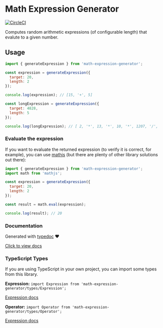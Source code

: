 # Math Expression Generator

[![CircleCI](https://circleci.com/gh/bent0b0x/math-expression-generator.svg?style=svg)](https://circleci.com/gh/bent0b0x/math-expression-generator)

Computes random arithmetic expressions (of configurable length) that evalute to a given number.

## Usage

```javascript
import { generateExpression } from 'math-expression-generator';

const expression = generateExpression({
  target: 20,
  length: 2
});

console.log(expression); // [15, '+', 5]

const longExpression = generateExpression({
  target: 4828,
  length: 5
});

console.log(longExpression); // [ 2, '*', 13, '*', 10, '*', 1207, '/', 65 ]
```

### Evaluate the expression

If you want to evaluate the returned expression (to verify it is correct, for example), you can use [mathjs](http://mathjs.org/) (but there are plenty of other library solutions out there):

```javascript
import { generateExpression } from 'math-expression-generator';
import math from 'mathjs';

const expression = generateExpression({
  target: 20,
  length: 2
});

const result = math.eval(expression);

console.log(result); // 20
```

### Documentation

Generated with [typedoc](https://github.com/TypeStrong/typedoc) ❤️

[Click to view docs](https://bent0b0x.github.io/math-expression-generator/)

### TypeScript Types

If you are using TypeScript in your own project, you can import some types from this library.

**Expression:**
`import Expression from 'math-expression-generator/types/Expression';`

[Expression docs](./docs/modules/_types_expression_.html)

**Operator:**
`import Operator from 'math-expression-generator/types/Operator';`

[Expression docs](./docs/modules/_types_operator_.html)
